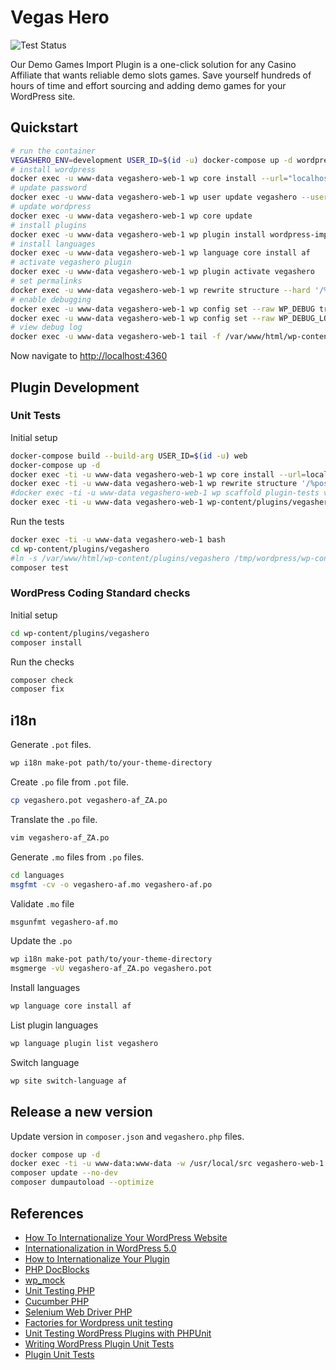 # Vegas Hero 
![Test Status](https://github.com/vegashero/vegashero/actions/workflows/ci.yaml/badge.svg)

Our Demo Games Import Plugin is a one-click solution for any Casino Affiliate that wants reliable demo slots games. Save yourself hundreds of hours of time and effort sourcing and adding demo games for your WordPress site.

## Quickstart

```bash
# run the container
VEGASHERO_ENV=development USER_ID=$(id -u) docker-compose up -d wordpress
# install wordpress
docker exec -u www-data vegashero-web-1 wp core install --url="localhost:4360" --title="Vegas Hero" --admin_user=vegashero --admin_email=support@vegashero.co
# update password
docker exec -u www-data vegashero-web-1 wp user update vegashero --user_pass="secret"
# update wordpress
docker exec -u www-data vegashero-web-1 wp core update
# install plugins
docker exec -u www-data vegashero-web-1 wp plugin install wordpress-importer polylang loco-translate --activate
# install languages
docker exec -u www-data vegashero-web-1 wp language core install af
# activate vegashero plugin
docker exec -u www-data vegashero-web-1 wp plugin activate vegashero
# set permalinks
docker exec -u www-data vegashero-web-1 wp rewrite structure --hard '/%postname%/'
# enable debugging
docker exec -u www-data vegashero-web-1 wp config set --raw WP_DEBUG true
docker exec -u www-data vegashero-web-1 wp config set --raw WP_DEBUG_LOG true
# view debug log
docker exec -u www-data vegashero-web-1 tail -f /var/www/html/wp-content/debug.log
```

Now navigate to [http://localhost:4360](http://localhost:4360)

## Plugin Development

### Unit Tests

Initial setup

```sh
docker-compose build --build-arg USER_ID=$(id -u) web
docker-compose up -d
docker exec -ti -u www-data vegashero-web-1 wp core install --url=localhost:4360 --title=VegasHero --admin_user=vegashero --admin_password=secret --admin_email=support@vegashero.co
docker exec -ti -u www-data vegashero-web-1 wp rewrite structure '/%postname%/'
#docker exec -ti -u www-data vegashero-web-1 wp scaffold plugin-tests vegashero
docker exec -ti -u www-data vegashero-web-1 wp-content/plugins/vegashero/bin/install-wp-tests.sh wordpress_test root '' db latest
```

Run the tests

```sh
docker exec -ti -u www-data vegashero-web-1 bash
cd wp-content/plugins/vegashero
#ln -s /var/www/html/wp-content/plugins/vegashero /tmp/wordpress/wp-content/plugins/vegashero # NB!
composer test
```

### WordPress Coding Standard checks

Initial setup

```sh
cd wp-content/plugins/vegashero
composer install
```

Run the checks

```sh
composer check
composer fix
```

## i18n

Generate `.pot` files.

```sh
wp i18n make-pot path/to/your-theme-directory
```

Create `.po` file from `.pot` file.

```sh
cp vegashero.pot vegashero-af_ZA.po
```

Translate the `.po` file.

```sh
vim vegashero-af_ZA.po
```

Generate `.mo` files from `.po` files.

```sh
cd languages
msgfmt -cv -o vegashero-af.mo vegashero-af.po
```

Validate `.mo` file

```sh
msgunfmt vegashero-af.mo
```

Update the `.po` 

```sh
wp i18n make-pot path/to/your-theme-directory
msgmerge -vU vegashero-af_ZA.po vegashero.pot
```

Install languages

```sh
wp language core install af
```

List plugin languages

```sh
wp language plugin list vegashero
```

Switch language

```sh
wp site switch-language af
```

## Release a new version

Update version in `composer.json` and `vegashero.php` files.

```sh
docker compose up -d 
docker exec -ti -u www-data:www-data -w /usr/local/src vegashero-web-1 bash
composer update --no-dev 
composer dumpautoload --optimize
```

## References
- [How To Internationalize Your WordPress Website](https://www.smashingmagazine.com/2018/01/internationalize-your-wordpress-website/)
- [Internationalization in WordPress 5.0](https://pascalbirchler.com/internationalization-in-wordpress-5-0/)
- [How to Internationalize Your Plugin](https://developer.wordpress.org/plugins/internationalization/how-to-internationalize-your-plugin/)
- [PHP DocBlocks](https://phpdoc.org/docs/latest/guides/docblocks.html)
- [wp_mock](https://github.com/10up/wp_mock)
- [Unit Testing PHP](https://phpunit.de/)
- [Cucumber PHP](http://behat.org/en/latest/)
- [Selenium Web Driver PHP](https://github.com/facebook/php-webdriver)
- [Factories for Wordpress unit testing](https://core.trac.wordpress.org/browser/trunk/tests/phpunit/includes/factory)
- [Unit Testing WordPress Plugins with PHPUnit](https://premium.wpmudev.org/blog/unit-testing-wordpress-plugins-phpunit/)
- [Writing WordPress Plugin Unit Tests](https://codesymphony.co/writing-wordpress-plugin-unit-tests/)
- [Plugin Unit Tests ](https://make.wordpress.org/cli/handbook/plugin-unit-tests)


